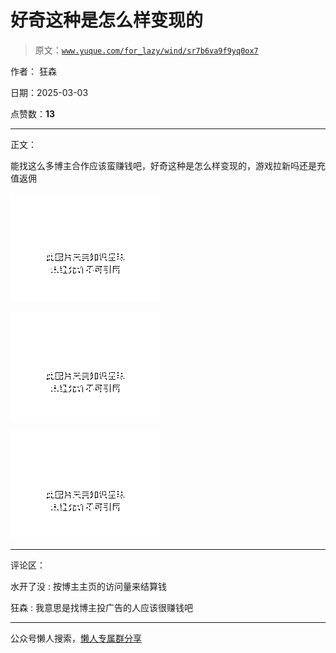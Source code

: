 # 好奇这种是怎么样变现的

> 原文：[`www.yuque.com/for_lazy/wind/sr7b6va9f9yq0ox7`](https://www.yuque.com/for_lazy/wind/sr7b6va9f9yq0ox7)

作者： 狂森

日期：2025-03-03

点赞数：**13**

* * *

正文：

能找这么多博主合作应该蛮赚钱吧，好奇这种是怎么样变现的，游戏拉新吗还是充值返佣

![](img/ab950d6c968371002e2b9ea18b9d023e.png "None")

![](img/549430716ccde342984e109737198dfe.png "None")

![](img/7c8598ce67e14858649a26d1dad831d2.png "None")

* * *

评论区：

水开了没 : 按博主主页的访问量来结算钱

狂森 : 我意思是找博主投广告的人应该很赚钱吧

* * *

公众号懒人搜索，[懒人专属群分享](https://lazybook.fun/#/blog/group)